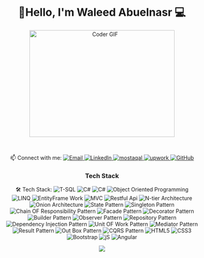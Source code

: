 <h1 align="center">🚀Hello, I'm Waleed Abuelnasr 💻 </h1>
<p align="center">
  <img src="https://media.giphy.com/media/SWoSkN6DxTszqIKEqv/giphy.gif" alt="Coder GIF" width="380" height="280">
</p>
<br/>
<p align="center">
  📫 Connect with me: 
  <a href="mailto:at waleed.aboelnassr@gmail.com">
    <img alt="Email" src="https://img.shields.io/badge/Email-D14836?style=flat-square&logo=gmail&logoColor=white" />
  </a>
  <a href="https://www.linkedin.com/in/waleed-abuelnasr-172a94277/">
    <img alt="LinkedIn" src="https://img.shields.io/badge/LinkedIn-0077B5?style=flat-square&logo=linkedin&logoColor=white" />
  </a>
  <a href="https://mostaql.com/u/waleedaboelnasr">
    <img alt="mostaqal" src="https://img.shields.io/badge/mostaqal-FFA116?style=flat-square&logoColor=white" />
  </a>
  <a href="https://www.upwork.com/freelancers/~01b110bc32d19cc5ef">
    <img alt="upwork" src="https://img.shields.io/badge/upwork-1F8ACB?style=flat-square&logo=mostaql&logoColor=white" />
  </a>
  <a href="https://github.com/Waleed155">
    <img alt="GitHub" src="https://img.shields.io/badge/GitHub-181717?style=flat-square&logo=github&logoColor=white" />
  </a>
</p>
<h3 align="center">Tech Stack</h3>
<p align="center">
  🛠 Tech Stack:
  <img alt="T-SQL" src="https://img.shields.io/badge/T-SQL-FF6B6B?style=flat-square&logoColor=white" />
  <img alt="C#" src="https://img.shields.io/badge/Asp.Net-FF6B6B?style=flat-square&logoColor=white" />
    <img alt="C#" src="https://img.shields.io/badge/Asp.Net-Core-FF6B6B?style=flat-square&logoColor=white" />
  <img alt="Object Oriented Programming" src="https://img.shields.io/badge/Object%20Oriented%20Programming-EE4C2C?style=flat-square&logo=c%2B%2B&logoColor=white" />
  <img alt="LINQ" src="https://img.shields.io/badge/LINQ-FF6B6B?style=flat-square&logoColor=white" />
  <img alt="EntityFrame Work" src="https://img.shields.io/badge/EntityFrame Work-0081CB?style=flat-square&logoColor=white" />
   <img alt="MVC" src="https://img.shields.io/badge/MVC-FFA116?style=flat-square&logoColor=white" />
  <img alt="Restful Api" src="https://img.shields.io/badge/Restful Api-2B9EB3?style=flat-square&logoColor=white" />
    <img alt="N-tier Architecture" src="https://img.shields.io/badge/N-tier-Architecture-2B9EB3?style=flat-square&logoColor=white" />
      <img alt="Onion Architecture " src="https://img.shields.io/badge/Onion-Architecture -FF6B6B?style=flat-square&logoColor=white" />
   <img alt="State Pattern" src="https://img.shields.io/badge/State-Pattern-FFA116?style=flat-square&logoColor=white" />
  <img alt="Singleton Pattern" src="https://img.shields.io/badge/Singleton-Pattern-0081CB?style=flat-square&logoColor=white" />
    <img alt="Chain OF Responsibility Pattern" src="https://img.shields.io/badge/Chain-OF-Responsibility Pattern-2B9EB3?style=flat-square&logoColor=white" />
  <img alt="Facade Pattern" src="https://img.shields.io/badge/Facade Pattern-FF6B6B?style=flat-square&logoColor=white" />
  <img alt="Decorator Pattern" src="https://img.shields.io/badge/Decorator%20Pattern-EE4C2C?style=flat-square&logo=c%2B%2B&logoColor=white" />
  <img alt="Builder Pattern" src="https://img.shields.io/badge/Builder Pattern-0081CB?style=flat-square&logoColor=white" />
   <img alt="Observer Pattern" src="https://img.shields.io/badge/Observer Pattern-FFA116?style=flat-square&logoColor=white" />
  <img alt="Repository Pattern" src="https://img.shields.io/badge/Repository Pattern-2B9EB3?style=flat-square&logoColor=white" />
      <img alt="Dependency Injection Pattern" src="https://img.shields.io/badge/Dependency Injection Pattern-2B9EB3?style=flat-square&logoColor=white" />
      <img alt="Unit OF Work Pattern" src="https://img.shields.io/badge/Unit OF Work Pattern-FF6B6B?style=flat-square&logoColor=white" />
   <img alt="Mediator Pattern" src="https://img.shields.io/badge/Mediator Pattern-FFA116?style=flat-square&logoColor=white" />
  <img alt="Result Pattern" src="https://img.shields.io/badge/Result Pattern-0081CB?style=flat-square&logoColor=white" />
    <img alt="Out Box Pattern" src="https://img.shields.io/badge/Out Box Pattern-2B9EB3?style=flat-square&logoColor=white" />
  <img alt="CQRS Pattern" src="https://img.shields.io/badge/CQRS Pattern-FF6B6B?style=flat-square&logoColor=white" />


 <img alt="HTML5" src="https://img.shields.io/badge/HTML5-2B9EB3?style=flat-square&logoColor=white" />
      <img alt="CSS3" src="https://img.shields.io/badge/CSS3-FF6B6B?style=flat-square&logoColor=white" />
      <img alt="Bootstrap" src="https://img.shields.io/badge/Bootstrap-2B9EB3?style=flat-square&logoColor=white" />
   <img alt="jS" src="https://img.shields.io/badge/JS-FFA116?style=flat-square&logoColor=white" />
  <img alt="Angular" src="https://img.shields.io/badge/Angular-0081CB?style=flat-square&logoColor=white" />
 
</p>
<p align="center">
  <img src="https://readme-typing-svg.demolab.com/?lines=Hello%2C+I'm+Waleed+Abuelnasr;I'm+a+Full+Stack+Webdevelopper;Welcome+to+my+profile!" style="color:mix" />
</p>




